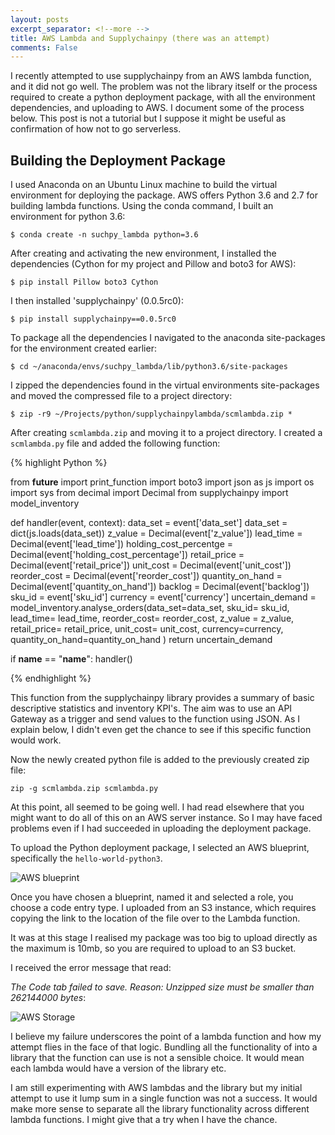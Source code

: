 ```yaml
---
layout: posts
excerpt_separator: <!--more -->
title: AWS Lambda and Supplychainpy (there was an attempt)
comments: False
---
```


I recently attempted to use supplychainpy from an AWS lambda function, and it did not go well. The problem was not the library itself or the process required to create a python deployment package, with all the environment dependencies, and uploading to AWS. <!--more -->I document some of the process below. This post is not a tutorial but I suppose it might be useful as confirmation of how not to go serverless.

## Building the Deployment Package

I used Anaconda on an Ubuntu Linux machine to build the virtual environment for deploying the package. AWS offers Python 3.6 and 2.7 for building lambda functions. Using the conda command, I built an environment for python 3.6:

`$ conda create -n suchpy_lambda python=3.6`

After creating and activating the new environment, I installed the dependencies (Cython for my project and Pillow and boto3 for AWS):
    
`$ pip install Pillow boto3 Cython`

I then installed 'supplychainpy' (0.0.5rc0):

`$ pip install supplychainpy==0.0.5rc0`
  
To package all the dependencies I navigated to the anaconda site-packages for the environment created earlier:

`$ cd ~/anaconda/envs/suchpy_lambda/lib/python3.6/site-packages`

I zipped the dependencies found in the virtual environments site-packages and moved the compressed file to a project directory:

`$ zip -r9 ~/Projects/python/supplychainpylambda/scmlambda.zip *`

After creating `scmlambda.zip` and moving it to a project directory. I created a `scmlambda.py` file and added the following function:

{% highlight Python %}

from __future__ import print_function
import boto3
import json as js
import os
import sys
from decimal import Decimal
from supplychainpy import model_inventory

def handler(event, context):
    data_set = event['data_set']
    data_set = dict(js.loads(data_set))
    z_value = Decimal(event['z_value'])
    lead_time = Decimal(event['lead_time'])
    holding_cost_percentge = Decimal(event['holding_cost_percentage'])
    retail_price = Decimal(event['retail_price'])
    unit_cost = Decimal(event['unit_cost'])
    reorder_cost = Decimal(event['reorder_cost'])
    quantity_on_hand = Decimal(event['quantity_on_hand'])
    backlog = Decimal(event['backlog'])
    sku_id = event['sku_id']
    currency = event['currency']
    uncertain_demand = model_inventory.analyse_orders(data_set=data_set,
                                                      sku_id= sku_id,
                                                      lead_time= lead_time,
                                                      reorder_cost= reorder_cost,
                                                      z_value = z_value,
                                                      retail_price= retail_price,
                                                      unit_cost= unit_cost,
                                                      currency=currency,
                                                      quantity_on_hand=quantity_on_hand
                                                     )
   return uncertain_demand
  
if __name__ == "__name__":
	handler()
	    
{% endhighlight %}

This function from the supplychainpy library provides a summary of basic descriptive statistics and inventory KPI's. The aim was to use an API Gateway as a trigger and send values to the function using JSON. As I explain below, I didn't even get the chance to see if this specific function would work.

Now the newly created python file is added to the previously created zip file:

`zip -g scmlambda.zip scmlambda.py`

At this point, all seemed to be going well. I had read elsewhere that you might want to do all of this on an AWS server instance. So I may have faced problems even if I had succeeded in uploading the deployment package.

To upload the Python deployment package, I selected an AWS blueprint, specifically the `hello-world-python3`.

![AWS blueprint]({{base}}/assets/aws_blueprints.png "AWS blueprints")

Once you have chosen a blueprint, named it and selected a role, you choose a code entry type. I uploaded from an S3 instance, which requires copying the link to the location of the file over to the Lambda function. 

It was at this stage I realised my package was too big to upload directly as the maximum is 10mb, so you are required to upload to an S3 bucket. 

I received the error message that read:

 *The Code tab failed to save. Reason: Unzipped size must be smaller than 262144000 bytes*:

![AWS Storage]({{base}}/assets/aws_storage.png "AWS Storage Limit")

I believe my failure underscores the point of a lambda function and how my attempt flies in the face of that logic. Bundling all the functionality of into a library that the function can use is not a sensible choice. It would mean each lambda would have a version of the library etc. 

I am still experimenting with AWS lambdas and the library but my initial attempt to use it lump sum in a single function was not a success. It would make more sense to separate all the library functionality across different lambda functions. I might give that a try when I have the chance.

